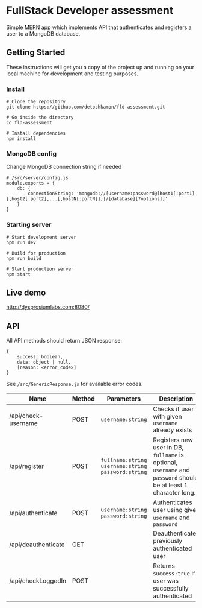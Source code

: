 # FullStack Developer assessment

Simple MERN app which implements API that authenticates and registers a user to a MongoDB database.

## Getting Started

These instructions will get you a copy of the project up and running on your local machine for development and testing purposes.

### Install
```
# Clone the repository
git clone https://github.com/detochkamon/fld-assessment.git

# Go inside the directory
cd fld-assessment

# Install dependencies
npm install
```

### MongoDB config
Change MongoDB connection string if needed
```
# /src/server/config.js
module.exports = {
    db: {
        connectionString: 'mongodb://[username:password@]host1[:port1][,host2[:port2],...[,hostN[:portN]]][/[database][?options]]'
    }
}
```

### Starting server

```
# Start development server
npm run dev

# Build for production
npm run build

# Start production server
npm start
```

## Live demo

http://dysprosiumlabs.com:8080/

## API
All API methods should return JSON response:
```
{
    success: boolean,
    data: object | null,
    [reason: <error_code>]
}
```
See `/src/GenericResponse.js` for available error codes.


| Name | Method | Parameters | Description |
| --- | --- | --- | --- |
| /api/check-username | POST | `username:string` | Checks if user with given `username` already exists |
| /api/register | POST | `fullname:string`<br>`username:string`<br>`password:string` | Registers new user in DB, `fullname` is optional, `username` and `password` should be at least 1 character long. |
| /api/authenticate | POST | `username:string`<br>`password:string` | Authenticates user using give `username` and `password` |
| /api/deauthenticate | GET |  | Deauthenticates previously authenticated user |
| /api/checkLoggedIn | POST |  | Returns `success:true` if user was successfully authenticated |

